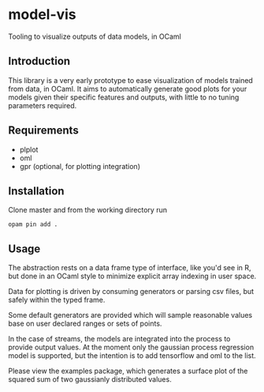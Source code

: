 # model-vis
Tooling to visualize outputs of data models, in OCaml

## Introduction
This library is a very early prototype to ease visualization of models trained from data, in OCaml. 
It aims to automatically generate good plots for your models given their specific features and outputs, 
with little to no tuning parameters required. 

## Requirements
 - plplot
 - oml 
 - gpr (optional, for plotting integration)


## Installation

Clone master and from the working directory run

```opam pin add .```

## Usage

The abstraction rests on a data frame type of interface, like you'd see in R, 
but done in an OCaml style to minimize explicit array indexing in user space.

Data for plotting is driven by consuming generators or parsing csv files, but
safely within the typed frame.

Some default generators are provided which will sample reasonable values base on 
user declared ranges or sets of points. 

In the case of streams, the models are integrated into the process to provide output values. At the 
moment only the gaussian process regression model is supported, but the intention is 
to add tensorflow and oml to the list.

Please view the examples package, which generates a surface plot of the squared sum of two gaussianly distributed values.
